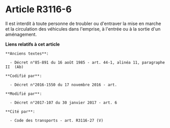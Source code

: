 # Article R3116-6

Il est interdit à toute personne de troubler ou d'entraver la mise en marche et la circulation des véhicules dans l'emprise,
à l'entrée ou à la sortie d'un aménagement.

**Liens relatifs à cet article**

	**Anciens textes**:

	  - Décret n°85-891 du 16 août 1985 - art. 44-1, alinéa 11, paragraphe II  (Ab)

	**Codifié par**:

	  - Décret n°2016-1550 du 17 novembre 2016 - art.

	**Modifié par**:

	  - Décret n°2017-107 du 30 janvier 2017 - art. 6

	**Cité par**:

	  - Code des transports - art. R3116-27 (V)
